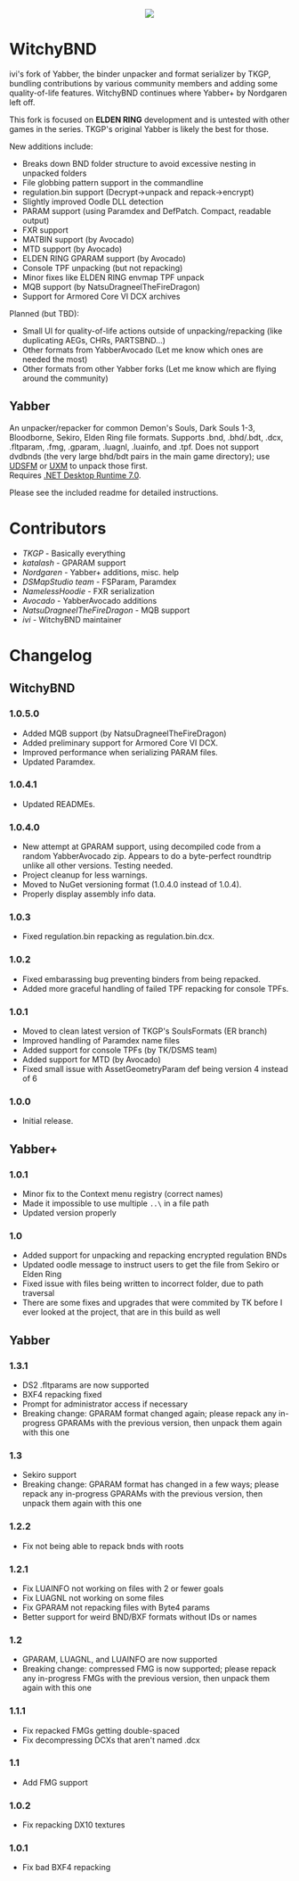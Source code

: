<p align="center">
  <img src="https://github.com/ividyon/WitchyBND/blob/main/public/logo.png?raw=true" />
</p>

# WitchyBND
ivi's fork of Yabber, the binder unpacker and format serializer by TKGP, bundling contributions by various community members and adding some quality-of-life features.
WitchyBND continues where Yabber+ by Nordgaren left off.

This fork is focused on **ELDEN RING** development and is untested with other games in the series. TKGP's original Yabber is likely the best for those.

New additions include:
* Breaks down BND folder structure to avoid excessive nesting in unpacked folders
* File globbing pattern support in the commandline
* regulation.bin support (Decrypt->unpack and repack->encrypt)
* Slightly improved Oodle DLL detection
* PARAM support (using Paramdex and DefPatch. Compact, readable output)
* FXR support
* MATBIN support (by Avocado)
* MTD support (by Avocado)
* ELDEN RING GPARAM support (by Avocado)
* Console TPF unpacking (but not repacking)
* Minor fixes like ELDEN RING envmap TPF unpack
* MQB support (by NatsuDragneelTheFireDragon)
* Support for Armored Core VI DCX archives

Planned (but TBD):
* Small UI for quality-of-life actions outside of unpacking/repacking (like duplicating AEGs, CHRs, PARTSBND...)
* Other formats from YabberAvocado (Let me know which ones are needed the most)
* Other formats from other Yabber forks (Let me know which are flying around the community)

## Yabber
An unpacker/repacker for common Demon's Souls, Dark Souls 1-3, Bloodborne, Sekiro, Elden Ring file formats. Supports .bnd, .bhd/.bdt, .dcx, .fltparam, .fmg, .gparam, .luagnl, .luainfo, and .tpf.
Does not support dvdbnds (the very large bhd/bdt pairs in the main game directory); use [UDSFM](https://www.nexusmods.com/darksouls/mods/1304) or [UXM](https://www.nexusmods.com/sekiro/mods/26) to unpack those first.  
Requires [.NET Desktop Runtime 7.0](https://dotnet.microsoft.com/en-us/download/dotnet/thank-you/runtime-desktop-7.0.5-windows-x64-installer).  

Please see the included readme for detailed instructions.  

# Contributors
* *TKGP* - Basically everything
* *katalash* - GPARAM support
* *Nordgaren* - Yabber+ additions, misc. help
* *DSMapStudio team* - FSParam, Paramdex
* *NamelessHoodie* - FXR serialization
* *Avocado* - YabberAvocado additions
* *NatsuDragneelTheFireDragon* - MQB support
* *ivi* - WitchyBND maintainer

# Changelog
## WitchyBND

### 1.0.5.0
* Added MQB support (by NatsuDragneelTheFireDragon)
* Added preliminary support for Armored Core VI DCX.
* Improved performance when serializing PARAM files.
* Updated Paramdex.

### 1.0.4.1
* Updated READMEs.

### 1.0.4.0
* New attempt at GPARAM support, using decompiled code from a random YabberAvocado zip. Appears to do a byte-perfect roundtrip unlike all other versions. Testing needed.
* Project cleanup for less warnings.
* Moved to NuGet versioning format (1.0.4.0 instead of 1.0.4).
* Properly display assembly info data.

### 1.0.3
* Fixed regulation.bin repacking as regulation.bin.dcx.

### 1.0.2
* Fixed embarassing bug preventing binders from being repacked.
* Added more graceful handling of failed TPF repacking for console TPFs.

### 1.0.1
* Moved to clean latest version of TKGP's SoulsFormats (ER branch)
* Improved handling of Paramdex name files
* Added support for console TPFs (by TK/DSMS team)
* Added support for MTD (by Avocado)
* Fixed small issue with AssetGeometryParam def being version 4 instead of 6

### 1.0.0
* Initial release.

## Yabber+
### 1.0.1 
* Minor fix to the Context menu registry (correct names)  
* Made it impossible to use multiple `..\` in a file path
* Updated version properly  

### 1.0  
* Added support for unpacking and repacking encrypted regulation BNDs  
* Updated oodle message to instruct users to get the file from Sekiro or Elden Ring  
* Fixed issue with files being written to incorrect folder, due to path traversal  
* There are some fixes and upgrades that were commited by TK before I ever looked at the project, that are in this build as well  

## Yabber
### 1.3.1
* DS2 .fltparams are now supported
* BXF4 repacking fixed
* Prompt for administrator access if necessary
* Breaking change: GPARAM format changed again; please repack any in-progress GPARAMs with the previous version, then unpack them again with this one

### 1.3
* Sekiro support
* Breaking change: GPARAM format has changed in a few ways; please repack any in-progress GPARAMs with the previous version, then unpack them again with this one

### 1.2.2
* Fix not being able to repack bnds with roots

### 1.2.1
* Fix LUAINFO not working on files with 2 or fewer goals
* Fix LUAGNL not working on some files
* Fix GPARAM not repacking files with Byte4 params
* Better support for weird BND/BXF formats without IDs or names

### 1.2
* GPARAM, LUAGNL, and LUAINFO are now supported
* Breaking change: compressed FMG is now supported; please repack any in-progress FMGs with the previous version, then unpack them again with this one

### 1.1.1
* Fix repacked FMGs getting double-spaced
* Fix decompressing DCXs that aren't named .dcx

### 1.1
* Add FMG support

### 1.0.2
* Fix repacking DX10 textures

### 1.0.1
* Fix bad BXF4 repacking